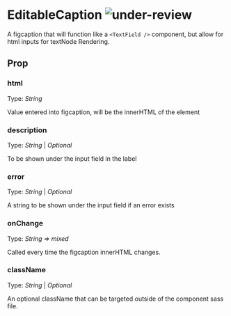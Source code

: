 # EditableCaption ![under-review](status-images/under-review.svg)

A figcaption that will function like a `<TextField />` component, but allow for html inputs for textNode Rendering.

<!-- STORY -->

## Prop

### html

Type: _String_

Value entered into figcaption, will be the innerHTML of the element

### description

Type: _String_
| _Optional_

To be shown under the input field in the label

### error

Type: _String_
| _Optional_

A string to be shown under the input field if an error exists

### onChange

Type: _String => mixed_

Called every time the figcaption innerHTML changes.

### className

Type: _String_
| _Optional_

An optional className that can be targeted outside of the component sass file.

